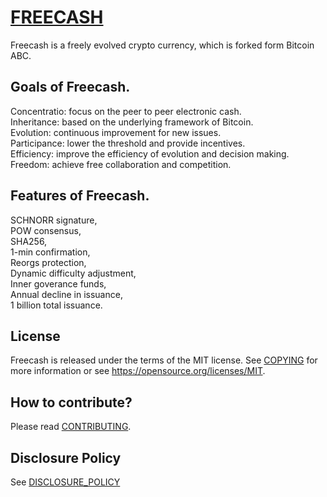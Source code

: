[FREECASH](https://www.freecash.org)
===========
Freecash is a freely evolved crypto currency, which is forked form Bitcoin ABC.

Goals of Freecash.
---------------------

Concentratio: focus on the peer to peer electronic cash.   
Inheritance: based on the underlying framework of Bitcoin.  
Evolution: continuous improvement for new issues.  
Participance: lower the threshold and provide incentives.  
Efficiency: improve the efficiency of evolution and decision making.  
Freedom: achieve free collaboration and competition.   

Features of Freecash.
--------------------

SCHNORR signature,  
POW consensus,  
SHA256,  
1-min confirmation,  
Reorgs protection,  
Dynamic difficulty adjustment,  
Inner goverance funds,  
Annual decline in issuance,  
1 billion total issuance.  

License
-------

Freecash is released under the terms of the MIT license. See
[COPYING](COPYING) for more information or see
https://opensource.org/licenses/MIT.

How to contribute?
-------------------

Please read [CONTRIBUTING](CONTRIBUTING.md).

Disclosure Policy
-----------------

See [DISCLOSURE_POLICY](DISCLOSURE_POLICY.md)
